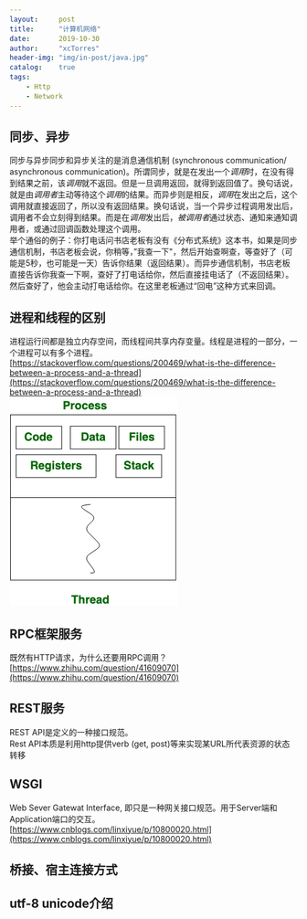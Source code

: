 ```yaml
---
layout:     post
title:      "计算机网络"
date:       2019-10-30
author:     "xcTorres"
header-img: "img/in-post/java.jpg"
catalog:    true
tags:
    - Http
    - Network
---
```

## 同步、异步
同步与异步同步和异步关注的是消息通信机制 (synchronous communication/ asynchronous communication)。所谓同步，就是在发出一个*调用*时，在没有得到结果之前，该*调用*就不返回。但是一旦调用返回，就得到返回值了。换句话说，就是由*调用者*主动等待这个*调用*的结果。而异步则是相反，*调用*在发出之后，这个调用就直接返回了，所以没有返回结果。换句话说，当一个异步过程调用发出后，调用者不会立刻得到结果。而是在*调用*发出后，*被调用者*通过状态、通知来通知调用者，或通过回调函数处理这个调用。  
举个通俗的例子：你打电话问书店老板有没有《分布式系统》这本书，如果是同步通信机制，书店老板会说，你稍等，”我查一下"，然后开始查啊查，等查好了（可能是5秒，也可能是一天）告诉你结果（返回结果）。而异步通信机制，书店老板直接告诉你我查一下啊，查好了打电话给你，然后直接挂电话了（不返回结果）。然后查好了，他会主动打电话给你。在这里老板通过“回电”这种方式来回调。

## 进程和线程的区别
进程运行间都是独立内存空间，而线程间共享内存变量。线程是进程的一部分，一个进程可以有多个进程。  
[https://stackoverflow.com/questions/200469/what-is-the-difference-between-a-process-and-a-thread](https://stackoverflow.com/questions/200469/what-is-the-difference-between-a-process-and-a-thread)
![process-thread](/img/in-post/process-thread.png)

## RPC框架服务  
既然有HTTP请求，为什么还要用RPC调用？  
[https://www.zhihu.com/question/41609070](https://www.zhihu.com/question/41609070)


## REST服务  
REST API是定义的一种接口规范。  
Rest API本质是利用http提供verb (get, post)等来实现某URL所代表资源的状态转移

## WSGI
Web Sever Gatewat Interface, 即只是一种网关接口规范。用于Server端和Application端口的交互。
[https://www.cnblogs.com/linxiyue/p/10800020.html](https://www.cnblogs.com/linxiyue/p/10800020.html)


## 桥接、宿主连接方式  


## utf-8 unicode介绍
